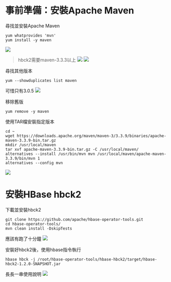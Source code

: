 # 事前準備：安裝Apache Maven
尋找並安裝Apache Maven
```
yum whatprovides 'mvn'
yum install -y maven
```
![](https://i.imgur.com/XONRf1n.png)

> hbck2需要maven-3.3.3以上
![](https://i.imgur.com/30uZbMm.png)
![](https://i.imgur.com/cn5Dw37.png)

尋找其他版本
```
yum --showduplicates list maven
```
可惜只有3.0.5
![](https://i.imgur.com/ZNzaLMK.png)

移除舊版
```
yum remove -y maven
```
使用TAR檔安裝指定版本
```
cd ~
wget https://downloads.apache.org/maven/maven-3/3.3.9/binaries/apache-maven-3.3.9-bin.tar.gz
mkdir /usr/local/maven
tar xvf apache-maven-3.3.9-bin.tar.gz -C /usr/local/maven/
alternatives --install /usr/bin/mvn mvn /usr/local/maven/apache-maven-3.3.9/bin/mvn 1
alternatives --config mvn
```
![](https://i.imgur.com/l8IC1JU.png)

# 安裝HBase hbck2
下載並安裝hbck2
```
git clone https://github.com/apache/hbase-operator-tools.git
cd hbase-operator-tools/
mvn clean install -DskipTests
```
應該有跑了十分鐘
![](https://i.imgur.com/gaJoTpV.png)

安裝好hbck2後，使用hbase指令執行
```
hbase hbck -j /root/hbase-operator-tools/hbase-hbck2/target/hbase-hbck2-1.2.0-SNAPSHOT.jar
```
長長一串使用說明
![](https://i.imgur.com/yUBO8Yu.png)